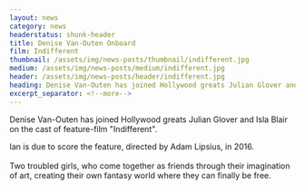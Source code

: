 ```yaml
---
layout: news
category: news
headerstatus: shunk-header
title: Denise Van-Outen Onboard
film: Indifferent
thumbnail: /assets/img/news-posts/thumbnail/indifferent.jpg
medium: /assets/img/news-posts/medium/indifferent.jpg
header: /assets/img/news-posts/header/indifferent.jpg
heading: Denise Van-Outen has joined Hollywood greats Julian Glover and Isla Blair on the cast of feature-film Indifferent.
excerpt_separator: <!--more-->
---
```


Denise Van-Outen has joined Hollywood greats Julian Glover and Isla Blair on the cast of feature-film "Indifferent".<!--more-->

Ian is due to score the feature, directed by Adam Lipsius, in 2016.
<br/><br/>
Two troubled girls, who come together as friends through their imagination of art, creating their own fantasy world where they can finally be free.